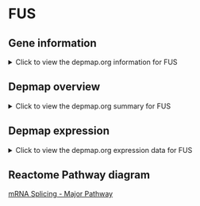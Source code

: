 <h1>FUS</h1>

<h2>Gene information</h2>
<details>
  <summary>Click to view the depmap.org information for FUS</summary>
  <iframe src="https://depmap.org/portal/gene/FUS?tab=about" style="border:none;width:100%;height:800px"></iframe>
</details>

<h2>Depmap overview</h2>
<details>
  <summary>Click to view the depmap.org summary for FUS</summary>
  <iframe src="https://depmap.org/portal/gene/FUS?tab=overview" style="border:none;width:100%;height:800px"></iframe>
</details>

<h2>Depmap expression</h2>
<details>
  <summary>Click to view the depmap.org expression data for FUS</summary>
  <iframe src="https://depmap.org/portal/gene/FUS?tab=characterization" style="border:none;width:100%;height:800px"></iframe>
</details>



<h2>Reactome Pathway diagram</h2>
<a href="https://reactome.org/PathwayBrowser/#/R-HSA-72163" target="_BLANK">mRNA Splicing - Major Pathway</a>



